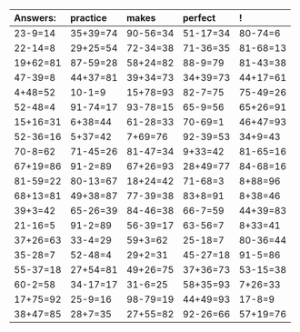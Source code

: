 | Answers: | practice | makes | perfect | ! |
| :--- | :--- | :--- | :--- | :--- |
| 23-9=14 | 35+39=74 | 90-56=34 | 51-17=34 | 80-74=6 | 
| 22-14=8 | 29+25=54 | 72-34=38 | 71-36=35 | 81-68=13 | 
| 19+62=81 | 87-59=28 | 58+24=82 | 88-9=79 | 81-43=38 | 
| 47-39=8 | 44+37=81 | 39+34=73 | 34+39=73 | 44+17=61 | 
| 4+48=52 | 10-1=9 | 15+78=93 | 82-7=75 | 75-49=26 | 
| 52-48=4 | 91-74=17 | 93-78=15 | 65-9=56 | 65+26=91 | 
| 15+16=31 | 6+38=44 | 61-28=33 | 70-69=1 | 46+47=93 | 
| 52-36=16 | 5+37=42 | 7+69=76 | 92-39=53 | 34+9=43 | 
| 70-8=62 | 71-45=26 | 81-47=34 | 9+33=42 | 81-65=16 | 
| 67+19=86 | 91-2=89 | 67+26=93 | 28+49=77 | 84-68=16 | 
| 81-59=22 | 80-13=67 | 18+24=42 | 71-68=3 | 8+88=96 | 
| 68+13=81 | 49+38=87 | 77-39=38 | 83+8=91 | 8+38=46 | 
| 39+3=42 | 65-26=39 | 84-46=38 | 66-7=59 | 44+39=83 | 
| 21-16=5 | 91-2=89 | 56-39=17 | 63-56=7 | 8+33=41 | 
| 37+26=63 | 33-4=29 | 59+3=62 | 25-18=7 | 80-36=44 | 
| 35-28=7 | 52-48=4 | 29+2=31 | 45-27=18 | 91-5=86 | 
| 55-37=18 | 27+54=81 | 49+26=75 | 37+36=73 | 53-15=38 | 
| 60-2=58 | 34-17=17 | 31-6=25 | 58+35=93 | 7+26=33 | 
| 17+75=92 | 25-9=16 | 98-79=19 | 44+49=93 | 17-8=9 | 
| 38+47=85 | 28+7=35 | 27+55=82 | 92-26=66 | 57+19=76 | 
